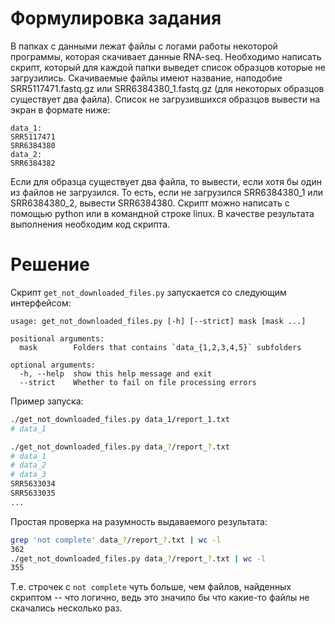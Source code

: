 # Формулировка задания
В папках с данными лежат файлы с логами работы некоторой программы, которая скачивает данные RNA-seq. Необходимо написать скрипт, который для каждой папки выведет список образцов которые не загрузились. 
Скачиваемые файлы имеют название, наподобие SRR5117471.fastq.gz или SRR6384380_1.fastq.gz (для некоторых образцов существует два файла). Список не загрузившихся образцов вывести на экран в формате ниже:

```
data_1:
SRR5117471
SRR6384380
data_2:
SRR6384382
```

Если для образца существует два файла, то вывести, если хотя бы один из файлов не загрузился. То есть, если не загрузился SRR6384380_1 или SRR6384380_2, вывести SRR6384380.
Скрипт можно написать с помощью python или в командной строке linux. В качестве результата выполнения необходим код скрипта.

# Решение
Скрипт `get_not_downloaded_files.py` запускается со следующим интерфейсом:

```
usage: get_not_downloaded_files.py [-h] [--strict] mask [mask ...]

positional arguments:
  mask        Folders that contains `data_{1,2,3,4,5}` subfolders

optional arguments:
  -h, --help  show this help message and exit
  --strict    Whether to fail on file processing errors
```

Пример запуска:

```bash
./get_not_downloaded_files.py data_1/report_1.txt
# data_1

./get_not_downloaded_files.py data_?/report_?.txt
# data_1
# data_2
# data_3
SRR5633034 
SRR5633035 
...
```

Простая проверка на разумность выдаваемого результата:

```bash
grep 'not complete' data_?/report_?.txt | wc -l
362
./get_not_downloaded_files.py data_?/report_?.txt | wc -l
355
```

Т.е. строчек с `not complete` чуть больше, чем файлов, найденных скриптом -- что логично, ведь это значило бы что какие-то файлы не скачались несколько раз.
